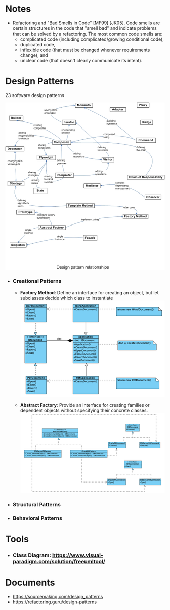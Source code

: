 # Notes
- Refactoring and "Bad Smells in Code" [MF99] [JK05]. Code smells are certain structures in the code that "smell bad" and indicate problems that can be solved by a refactoring.
The most common code smells are: 
    - complicated code (including complicated/growing conditional code), 
    - duplicated code, 
    - inflexible code (that must be changed whenever requirements change), and 
    - unclear code (that doesn't clearly communicate its intent).

# Design Patterns
23 software design patterns

![Design Pattern Relationships](./Design_Pattern_Relationships.jpeg)

- ### Creational Patterns
    - **Factory Method**: Define an interface for creating an object, but let subclasses decide which class to instantiate
    ![Factory Method - Class Diagram](./CreationalPatterns/FactoryMethod/Factory%20Method%20-%20Class%20Diagram.png)

    - **Abstract Factory**: Provide an interface for creating families or dependent objects without specifying their concrete classes.
    ![Abstract Factory - Class Diagram](./CreationalPatterns/AbstractFactory/Abstract%20Factory%20-%20Class%20Diagram.png)

- ### Structural Patterns
- ### Behavioral Patterns

# Tools
- ### Class Diagram: https://www.visual-paradigm.com/solution/freeumltool/

# Documents
- https://sourcemaking.com/design_patterns
- https://refactoring.guru/design-patterns
